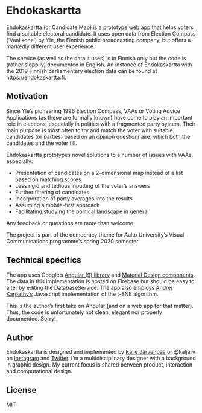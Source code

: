 # Ehdokaskartta

Ehdokaskartta (or Candidate Map) is a prototype web app that helps voters find a suitable electoral candidate. It uses open data from Election Compass (‘Vaalikone’) by Yle, the Finnish public broadcasting company, but offers a markedly different user experience.

The service (as well as the data it uses) is in Finnish only but the code is (rather sloppily) documented in English. An instance of Ehdokaskartta with the 2019 Finnish parliamentary election data can be found at https://ehdokaskartta.fi.


## Motivation

Since Yle’s pioneering 1996 Election Compass, VAAs or Voting Advice Applications (as these are formally known) have come to play an important role in elections, especially in polities with a fragmented party system. Their main purpose is most often to try and match the voter with suitable candidates (or parties) based on an opinion questionnaire, which both the candidates and the voter fill.

Ehdokaskartta prototypes novel solutions to a number of issues with VAAs, especially:

* Presentation of candidates on a 2-dimensional map instead of a list based on matching scores
* Less rigid and tedious inputting of the voter’s answers
* Further filtering of candidates
* Incorporation of party averages into the results
* Assuming a mobile-first approach
* Facilitating studying the political landscape in general

Any feedback or questions are more than welcome.

The project is part of the democracy theme for Aalto University’s Visual Communications programme’s spring 2020 semester.


## Technical specifics

The app uses Google’s [Angular (9) library](https://angular.io/) and [Material Design components](https://material.angular.io/). The data in this implementation is hosted on Firebase but should be easy to alter by editing the DatabaseService. The app also employs [Andrej Karpathy’s](https://github.com/karpathy) Javascript implementation of the t-SNE algorithm.

This is the author’s first take on Angular (and on a web app for that matter). Thus, the code is unfortunately not clean, elegant nor properly documented. Sorry!


## Author

Ehdokaskartta is designed and implemented by [Kalle Järvenpää](http://kaljarv.com/) or @kaljarv on [Instagram](https://www.instagram.com/kaljarv/) and [Twitter](https://twitter.com/kaljarv). I’m a multidisciplinary designer with a background in graphic design. My current focus is shared between product, interaction and computational design.


## License

MIT